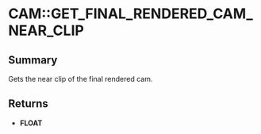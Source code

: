 # CAM::GET_FINAL_RENDERED_CAM_NEAR_CLIP

## Summary
Gets the near clip of the final rendered cam.

## Returns
* **FLOAT**